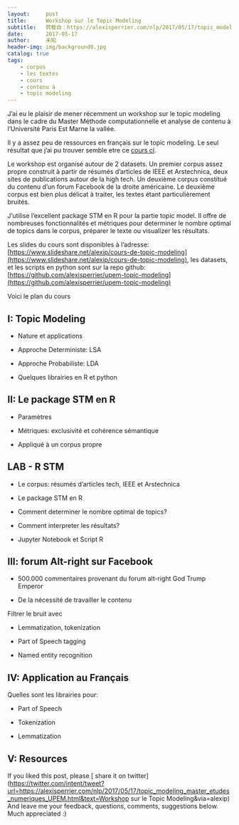 ```yaml
---
layout:     post
title:      Workshop sur le Topic Modeling
subtitle:   转载自：https://alexisperrier.com/nlp/2017/05/17/topic_modeling_master_etudes_numeriques_UPEM.html
date:       2017-05-17
author:     未知
header-img: img/background0.jpg
catalog: true
tags:
    - corpus
    - les textes
    - cours
    - contenu à
    - topic modeling
---
```


J’ai eu le plaisir de mener récemment un workshop sur le topic modeling dans le cadre du Master Méthode computationnelle et analyse de contenu à l’Université Paris Est Marne la vallée.

Il y a assez peu de ressources en français sur le topic modeling. Le seul résultat que j’ai pu trouver semble etre ce [cours ci](https://eric.univ-lyon2.fr/~ricco/cours/slides/TM.D%20-%20reduction%20de%20dimension.pdf).

Le workshop est organisé autour de 2 datasets. Un premier corpus assez propre construit à partir de résumés d’articles de IEEE et Arstechnica, deux sites de publications autour de la high tech. Un deuxième corpus constitué du contenu d’un forum Facebook de la droite américaine. Le deuxième corpus est bien plus délicat à traiter, les textes étant particulièrement bruités.

J’utilise l’excellent package STM en R pour la partie topic model. Il offre de nombreuses fonctionnalités et métriques pour determiner le nombre optimal de topics dans le corpus, préparer le texte ou visualizer les résultats.

Les slides du cours sont disponibles à l’adresse: [https://www.slideshare.net/alexip/cours-de-topic-modeling](https://www.slideshare.net/alexip/cours-de-topic-modeling), les datasets, et les scripts en python sont sur la repo github: [https://github.com/alexisperrier/upem-topic-modeling](https://github.com/alexisperrier/upem-topic-modeling)

Voici le plan du cours

## I: Topic Modeling

- Nature et applications

- Approche Deterministe: LSA

- Approche Probabiliste: LDA

- Quelques librairies en R et python


## II: Le package STM en R

- Paramètres

- Métriques: exclusivité et cohérence sémantique

- Appliqué à un corpus propre


## LAB - R STM

- Le corpus: résumés d’articles tech, IEEE et Arstechnica

- Le package STM en R

- Comment determiner le nombre optimal de topics?

- Comment interpreter les résultats?

- Jupyter Notebook et Script R


## III: forum Alt-right sur Facebook

- 500.000 commentaires provenant du forum alt-right God Trump Emperor

- De la nécessité de travailler le contenu

Filtrer le bruit avec
 
- Lemmatization, tokenization

- Part of Speech tagging

- Named entity recognition


## IV: Application au Français

Quelles sont les librairies pour:
 
- Part of Speech

- Tokenization

- Lemmatization


## V: Resources



> 
If you liked this post, please [ share it on twitter](https://twitter.com/intent/tweet?url=https://alexisperrier.com/nlp/2017/05/17/topic_modeling_master_etudes_numeriques_UPEM.html&text=Workshop sur le Topic Modeling&via=alexip)
And leave me your feedback, questions, comments, suggestions below.
Much appreciated :)


